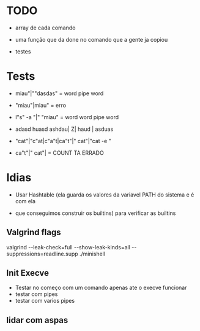 # TODO

- array de cada comando

- uma função que da done no comando que a gente ja copiou

- testes

# Tests

- miau"|""dasdas" = word pipe word

- "miau"|miau" = erro

- l"s" -a "|" "miau" = word word pipe word

- adasd huasd ashdau| Z| haud | asduas

- "cat"|"c"at|c"a"t|ca"t"|" cat"|"cat -e "
- ca"t"|" cat"| = COUNT TA ERRADO

# Idias

- Usar Hashtable (ela guarda os valores da variavel PATH do sistema e é com ela

- que conseguimos construir os builtins) para verificar as builtins

## Valgrind flags

valgrind --leak-check=full --show-leak-kinds=all --suppressions=readline.supp ./minishell

## Init Execve
- Testar no começo com um comando apenas ate o execve funcionar
- testar com pipes
- testar com varios pipes

## lidar com aspas